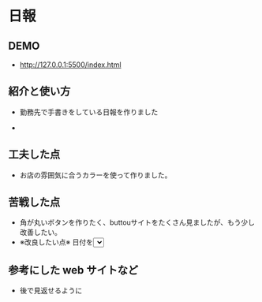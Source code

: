 # 日報

## DEMO

  - http://127.0.0.1:5500/index.html

## 紹介と使い方

  - 勤務先で手書きをしている日報を作りました

  - 

## 工夫した点

  - お店の雰囲気に合うカラーを使って作りました。

## 苦戦した点

  - 角が丸いボタンを作りたく、buttouサイトをたくさん見ましたが、もう少し改善したい。
  - ※改良したい点※ 日付を<select>で作りたい。

## 参考にした web サイトなど

  - 後で見返せるように